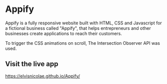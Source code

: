 # Appify

Appify is a fully responsive website built with HTML, CSS and Javascript for a fictional business called "Appify", that helps entrepreneurs and other businesses create applications to reach their customers.

To trigger the CSS animations on scroll, The Intersection Observer API was used.

## Visit the live app

https://elvisnicolae.github.io/Appify/
